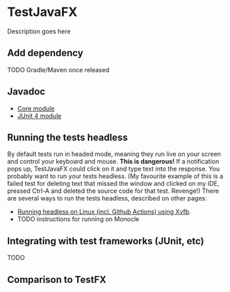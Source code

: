 TestJavaFX
===

Description goes here

Add dependency
---

TODO Gradle/Maven once released

Javadoc
---

 * <a href="/latest-testjavafx-core/">Core module</a>
 * <a href="/latest-testjavafx-junit4/">JUnit 4 module</a>

Running the tests headless
---
By default tests run in headed mode, meaning they run live on your screen and control your keyboard and mouse.  **This is dangerous!**  If a notification pops up, TestJavaFX could click on it and type text into the response.  You probably want to run your tests headless.  (My favourite example of this is a failed test for deleting text that missed the window and clicked on my IDE, pressed Ctrl-A and deleted the source code for that test.  Revenge!)
There are several ways to run the tests headless, described on other pages:

 - <a href="{% link running-with-xvfb.md %}">Running headless on Linux (incl. Github Actions) using Xvfb</a>.
 - TODO instructions for running on Monocle

Integrating with test frameworks (JUnit, etc)
---

TODO

Comparison to TestFX
---